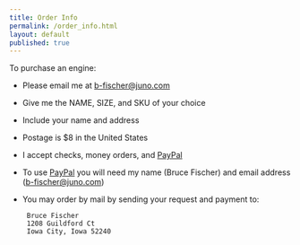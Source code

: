 ```yaml
---
title: Order Info
permalink: /order_info.html
layout: default
published: true
---
```


To purchase an engine:

-  Please email me at <a href="mailto:b-fischer@juno.com">b-fischer@juno.com</a>
-  Give me the NAME, SIZE, and SKU of your choice
-  Include your name and address
-  Postage is $8 in the United States
-  I accept checks, money orders, and [PayPal]
-  To use [PayPal] you will need my name (Bruce Fischer) and email address (b-fischer@juno.com)
-  You may order by mail by sending your request and payment to:

        Bruce Fischer
        1208 Guildford Ct
        Iowa City, Iowa 52240

[PayPal]: https://www.paypal.com/
